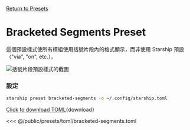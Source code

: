 [Return to Presets](./#bracketed-segments)

# Bracketed Segments Preset

這個預設樣式使所有模組使用括號片段內的格式顯示，而非使用 Starship 預設（"via", "on", etc.）。

![括號片段預設樣式的截圖](/presets/img/bracketed-segments.png)

### 設定

```sh
starship preset bracketed-segments -o ~/.config/starship.toml
```

[Click to download TOML](/presets/toml/bracketed-segments.toml){download}

<<< @/public/presets/toml/bracketed-segments.toml
